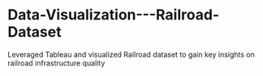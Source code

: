 # Data-Visualization---Railroad-Dataset
Leveraged Tableau and visualized Railroad dataset to gain key insights on railroad infrastructure quality
